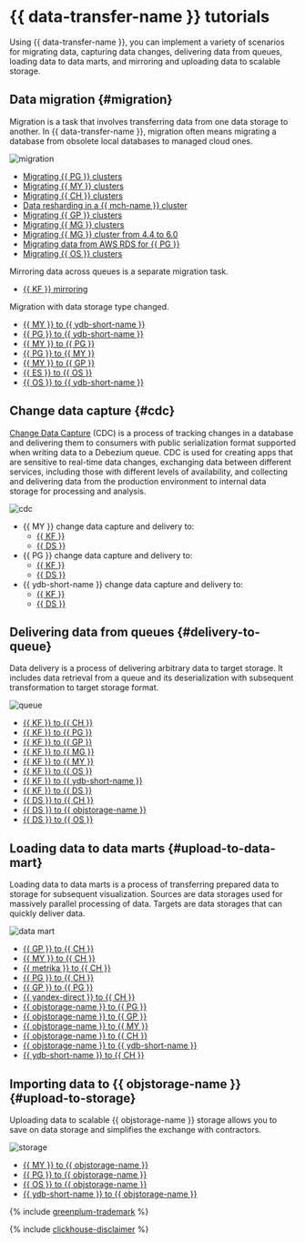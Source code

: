 # {{ data-transfer-name }} tutorials


Using {{ data-transfer-name }}, you can implement a variety of scenarios for migrating data, capturing data changes, delivering data from queues, loading data to data marts, and mirroring and uploading data to scalable storage.

## Data migration {#migration}

Migration is a task that involves transferring data from one data storage to another. In {{ data-transfer-name }}, migration often means migrating a database from obsolete local databases to managed cloud ones.

![migration](../../_assets/data-transfer/tutorials/migration.svg)

* [Migrating {{ PG }} clusters](managed-postgresql.md)
* [Migrating {{ MY }} clusters](managed-mysql-to-mysql.md)
* [Migrating {{ CH }} clusters](managed-clickhouse.md)
* [Data resharding in a {{ mch-name }} cluster](mch-mch-resharding.md)
* [Migrating {{ GP }} clusters](managed-greenplum.md)
* [Migrating {{ MG }} clusters](managed-mongodb.md)
* [Migrating {{ MG }} cluster from 4.4 to 6.0](mongodb-versions.md)
* [Migrating data from AWS RDS for {{ PG }}](rds-to-mpg.md)
* [Migrating {{ OS }} clusters](os-to-mos.md)

Mirroring data across queues is a separate migration task.

* [{{ KF }} mirroring](mkf-to-mkf.md)

Migration with data storage type changed.

* [{{ MY }} to {{ ydb-short-name }}](managed-mysql-to-ydb.md)
* [{{ PG }} to {{ ydb-short-name }}](mpg-to-ydb.md)
* [{{ MY }} to {{ PG }}](mmy-to-mpg.md)
* [{{ PG }} to {{ MY }}](mpg-to-mmy.md)
* [{{ MY }} to {{ GP }}](mmy-to-mgp.md)
* [{{ ES }} to {{ OS }}](mes-to-mos.md)
* [{{ OS }} to {{ ydb-short-name }}](opensearch-to-ydb.md)

## Change data capture {#cdc}

[Change Data Capture](../concepts/cdc.md) (CDC) is a process of tracking changes in a database and delivering them to consumers with public serialization format supported when writing data to a Debezium queue.
CDC is used for creating apps that are sensitive to real-time data changes, exchanging data between different services, including those with different levels of availability, and collecting and delivering data from the production environment to internal data storage for processing and analysis.

![cdc](../../_assets/data-transfer/tutorials/cdc.svg)

* {{ MY }} change data capture and delivery to:
   * [{{ KF }}](cdc-mmy.md)
   * [{{ DS }}](mmy-to-yds.md)
* {{ PG }} change data capture and delivery to:
   * [{{ KF }}](cdc-mpg.md)
   * [{{ DS }}](mpg-to-yds.md)
* {{ ydb-short-name }} change data capture and delivery to:
   * [{{ KF }}](cdc-ydb.md)
   * [{{ DS }}](ydb-to-yds.md)

## Delivering data from queues {#delivery-to-queue}

Data delivery is a process of delivering arbitrary data to target storage. It includes data retrieval from a queue and its deserialization with subsequent transformation to target storage format.

![queue](../../_assets/data-transfer/tutorials/queue.svg)

* [{{ KF }} to {{ CH }}](mkf-to-mch.md)
* [{{ KF }} to {{ PG }}](mkf-to-mpg.md)
* [{{ KF }} to {{ GP }}](managed-kafka-to-greenplum.md)
* [{{ KF }} to {{ MG }}](mkf-to-mmg.md)
* [{{ KF }} to {{ MY }}](mkf-to-mmy.md)
* [{{ KF }} to {{ OS }}](mkf-to-mos.md)
* [{{ KF }} to {{ ydb-short-name }}](mkf-to-ydb.md)
* [{{ KF }} to {{ DS }}](mkf-to-yds.md)
* [{{ DS }} to {{ CH }}](yds-to-clickhouse.md)
* [{{ DS }} to {{ objstorage-name }}](yds-to-objstorage.md)
* [{{ DS }} to {{ OS }}](trails-to-os.md)

## Loading data to data marts {#upload-to-data-mart}

Loading data to data marts is a process of transferring prepared data to storage for subsequent visualization. Sources are data storages used for massively parallel processing of data. Targets are data storages that can quickly deliver data.

![data mart](../../_assets/data-transfer/tutorials/data-mart.svg)

* [{{ GP }} to {{ CH }}](greenplum-to-clickhouse.md)
* [{{ MY }} to {{ CH }}](mysql-to-clickhouse.md)
* [{{ metrika }} to {{ CH }}](metrika-to-clickhouse.md)
* [{{ PG }} to {{ CH }}](rdbms-to-clickhouse.md)
* [{{ GP }} to {{ PG }}](greenplum-to-postgresql.md)
* [{{ yandex-direct }} to {{ CH }}](direct-to-mch.md)
* [{{ objstorage-name }} to {{ PG }}](object-storage-to-postgresql.md)
* [{{ objstorage-name }} to {{ GP }}](object-storage-to-greenplum.md)
* [{{ objstorage-name }} to {{ MY }}](objs-mmy-migration.md)
* [{{ objstorage-name }} to {{ CH }}](object-storage-to-clickhouse.md)
* [{{ objstorage-name }} to {{ ydb-short-name }}](object-storage-to-ydb.md)
* [{{ ydb-short-name }} to {{ CH }}](ydb-to-clickhouse.md)

## Importing data to {{ objstorage-name }} {#upload-to-storage}

Uploading data to scalable {{ objstorage-name }} storage allows you to save on data storage and simplifies the exchange with contractors.

![storage](../../_assets/data-transfer/tutorials/storage.svg)

* [{{ MY }} to {{ objstorage-name }}](mmy-objs-migration.md)
* [{{ PG }} to {{ objstorage-name }}](mpg-to-objstorage.md)
* [{{ OS }} to {{ objstorage-name }}](opensearch-to-object-storage.md)
* [{{ ydb-short-name }} to {{ objstorage-name }}](ydb-to-object-storage.md)


{% include [greenplum-trademark](../../_includes/mdb/mgp/trademark.md) %}




{% include [clickhouse-disclaimer](../../_includes/clickhouse-disclaimer.md) %}